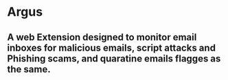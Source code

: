 # Argus

## A web Extension designed to monitor email inboxes for malicious emails, script attacks and Phishing scams, and quaratine emails flagges as the same.
